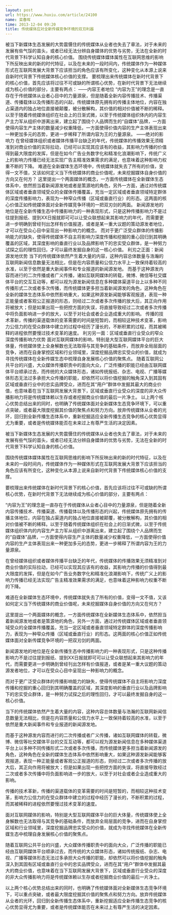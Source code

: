 ```yaml
---
layout: post
url: https://www.huxiu.com/article/24100
name: 栾春晖
time: 2013-12-04 09:20
title: 传统媒体应对全新传媒竞争环境的双刃利器
---
```

被当下新媒体生态发展的大势震慑住的传统媒体从业者也失去了章法，对于未来的发展有些气馁的苗头，或者已经无法分辨自身媒体的优势与劣势，无法在全新的时代背景下科学认知自身的核心价值。 围绕传统媒体媒体属性在互联网思维的影响下所反映出来的新的时代特征，以及在未来的一段时间内，传统媒体作为一种媒体形式在互联网发展大背景下应该担当的角色应该有所变化，这种变化从本源上说来自新时代背景下传统媒体核心价值的支撑。 要梳理出来传统媒体在新时代背景下的核心价值，首先应该将过往不可或缺的所谓核心优势，在新时代背景下无法继续成为核心价值的部分，主要有两点： ——内容王者地位 “内容为王”的理念是一直存在于传统媒体从业者心目中的力量源泉，但是随着全新内容传播技术、传播渠道、传播载体以及传播形态的兴起，传统媒体原先拥有的传播主体地位，内容在独占渠道内的独占地位直接被颠覆，被分散解构，其价值的相对价值被不断的稀释。以至于随着传统媒体组织在社会上的日渐式微，以至于传统媒体组织体内的内容生产主力军从组织中游离出来，建立起了围绕个人品牌而生的“自媒体”品牌，一方面使得内容生产主体的数量减少权重降低，一方面使得价值内容的生产主体表现出来一种更加多元的态势，更进一步稀释了所谓内容为王的力量源泉。 ——绝对的影响力 在曾经媒体组织或者媒体传播平台缺乏的年代，传统媒体的传播效果无须精准到对商业价值的实际拉动，已经可以实现其应该有的收益，其影响力传播的价值得到最大限度的发挥，但是在如今广告业务数字化和精准化浪潮影响下，传统广义上的影响力传播已经无法实现广告主精准效果需求的满足，也意味着这种影响力权重不断的下降。 难道在全新媒体生态环境中，传统媒体就失去了所有的价值，变得一文不值，又该如何定义当下传统媒体的商业价值呢，未来挖掘媒体自身价值的方向又在何方？ 这里提出一个两面媒体的概念，一方面传统媒体在全新媒体生态体系中，依然担当着新闻源发地或者是策源地的角色，另外一方面，通过对传统媒体区域或者垂直领域受众的全媒体传播覆盖，充当一定区域或者垂直领域特定群体的深度传播影响力，表现为一种窄众传播（区域或垂直行业）的形态。这两面的核心价值正如传统媒体面对全新传媒竞争环境的一把双刃剑的两面。 新闻源发地的地位是在全新传播生态中传播影响力的一种表现形式，只是这种传播影响力不是过往提到报纸、提到XX日报就即可可以让受众联想起来其影响力的年代，而需要更进一步明确到曾经刊出怎样有价值报道，或者是某一重大议题的策动源发者地位，才可以在受众心目中呈现出一种影响力的概念。 而对于更广泛受众群体的传播影响能力的缺失，使得传统媒体不自主将影响力深度传播和挖掘的重心回归到其明确覆盖的区域，其深度影响的垂直行业以及品牌影响下的忠实受众群体，是一种努力试探之后的理性回归，才可以最终发掘自身的这一核心价值。 利刃之正面：新闻源发地优势 当下的传统媒体依然产生着大量的内容，这种内容总体数量与浩瀚的互联网新闻信息数量无法相比，但是在内容质量和公信力水平上一致保持着较高的水准，以至于依然是重大新闻事件和专业报道的新闻源发地。 而基于这种源发内容而进行的二次传播或者广义传播，诸如互联网媒体的转载，微博、微信等社交媒体平台的交互互动等，都可以视为源发新闻信息在多种媒体渠道平台上以多种不同传播形式二次或者多次传播，而传统媒体更多担当着新闻源发的角色，这种角色在全新的媒体生态体系中依然影响重大，如果这种源发新闻能够客观报道，表现一种正能量或者客观公正报道的形态，则经过二次或者多次传播的放大后，其正向作用将被放大；但是如果出现一些把控方面的失误，将直接导致经过二次或者多次传播中将负面影响进一步的放大，以至于对社会或者企业造成重大的影响。 传播的技术革新，传播的渠道载体的变革需要的时间是短暂的，而相较这种技术变革，影响力公信力的在受众群体中建立的过程中经历了漫长的，不断积累的过程，而其被稀释的进程依然要慢过技术变革的速度。 利刃另一面：区域或垂直行业受众的窄众深度传播影响力优势 面对互联网媒体的影响，特别是大型互联网媒体平台的巨大体量，传统媒体使上全身解数也无法取得与其竞争的基础条件，而放弃全局层面的竞争，进而在自身掌控区域和行业领域里，深度挖掘品牌忠实受众的价值，就成为寻找传统媒体在全新传媒生态中梳理自身发展核心价值的聚焦点。 随着互联网公共平台的兴盛，大众媒体传播职责中的面向大众，广泛传播的职能已经由互联网媒体平台顺承过去，而传统的大众媒体形态，诸如传统报纸、杂志、电视、广播等媒体形态无法过多承担大众传播的职能，却依然可以将价值挖掘的触角深入到其固有区域或垂直行业中的忠实品牌受众，进而在其“用户”群体中发掘其最大的商业价值，也意味着在当下互联网发展大背景下，区域或垂直行业受众的深度的非大众传播影响力将是传统媒体赖以生存或者挖掘商业价值的最后一片净土。 以上两个核心优势总结出来的同时，也明确了传统媒体面对全新媒体生态竞争环境下，可以重点突破，或者最大限度挖掘其价值的聚焦点和努力方向。放弃传统媒体从业者的光环，回归到全新传播生态体系中，重新挖掘适应全新传播生态竞争的核心优势显得尤为重要，或者是传统媒体能否在未来过上有尊严生活的决定因素。

被当下新媒体生态发展的大势震慑住的传统媒体从业者也失去了章法，对于未来的发展有些气馁的苗头，或者已经无法分辨自身媒体的优势与劣势，无法在全新的时代背景下科学认知自身的核心价值。

围绕传统媒体媒体属性在互联网思维的影响下所反映出来的新的时代特征，以及在未来的一段时间内，传统媒体作为一种媒体形式在互联网发展大背景下应该担当的角色应该有所变化，这种变化从本源上说来自新时代背景下传统媒体核心价值的支撑。

要梳理出来传统媒体在新时代背景下的核心价值，首先应该将过往不可或缺的所谓核心优势，在新时代背景下无法继续成为核心价值的部分，主要有两点：

“内容为王”的理念是一直存在于传统媒体从业者心目中的力量源泉，但是随着全新内容传播技术、传播渠道、传播载体以及传播形态的兴起，传统媒体原先拥有的传播主体地位，内容在独占渠道内的独占地位直接被颠覆，被分散解构，其价值的相对价值被不断的稀释。以至于随着传统媒体组织在社会上的日渐式微，以至于传统媒体组织体内的内容生产主力军从组织中游离出来，建立起了围绕个人品牌而生的“自媒体”品牌，一方面使得内容生产主体的数量减少权重降低，一方面使得价值内容的生产主体表现出来一种更加多元的态势，更进一步稀释了所谓内容为王的力量源泉。

在曾经媒体组织或者媒体传播平台缺乏的年代，传统媒体的传播效果无须精准到对商业价值的实际拉动，已经可以实现其应该有的收益，其影响力传播的价值得到最大限度的发挥，但是在如今广告业务数字化和精准化浪潮影响下，传统广义上的影响力传播已经无法实现广告主精准效果需求的满足，也意味着这种影响力权重不断的下降。

难道在全新媒体生态环境中，传统媒体就失去了所有的价值，变得一文不值，又该如何定义当下传统媒体的商业价值呢，未来挖掘媒体自身价值的方向又在何方？

这里提出一个两面媒体的概念，一方面传统媒体在全新媒体生态体系中，依然担当着新闻源发地或者是策源地的角色，另外一方面，通过对传统媒体区域或者垂直领域受众的全媒体传播覆盖，充当一定区域或者垂直领域特定群体的深度传播影响力，表现为一种窄众传播（区域或垂直行业）的形态。这两面的核心价值正如传统媒体面对全新传媒竞争环境的一把双刃剑的两面。

新闻源发地的地位是在全新传播生态中传播影响力的一种表现形式，只是这种传播影响力不是过往提到报纸、提到XX日报就即可可以让受众联想起来其影响力的年代，而需要更进一步明确到曾经刊出怎样有价值报道，或者是某一重大议题的策动源发者地位，才可以在受众心目中呈现出一种影响力的概念。

而对于更广泛受众群体的传播影响能力的缺失，使得传统媒体不自主将影响力深度传播和挖掘的重心回归到其明确覆盖的区域，其深度影响的垂直行业以及品牌影响下的忠实受众群体，是一种努力试探之后的理性回归，才可以最终发掘自身的这一核心价值。

当下的传统媒体依然产生着大量的内容，这种内容总体数量与浩瀚的互联网新闻信息数量无法相比，但是在内容质量和公信力水平上一致保持着较高的水准，以至于依然是重大新闻事件和专业报道的新闻源发地。

而基于这种源发内容而进行的二次传播或者广义传播，诸如互联网媒体的转载，微博、微信等社交媒体平台的交互互动等，都可以视为源发新闻信息在多种媒体渠道平台上以多种不同传播形式二次或者多次传播，而传统媒体更多担当着新闻源发的角色，这种角色在全新的媒体生态体系中依然影响重大，如果这种源发新闻能够客观报道，表现一种正能量或者客观公正报道的形态，则经过二次或者多次传播的放大后，其正向作用将被放大；但是如果出现一些把控方面的失误，将直接导致经过二次或者多次传播中将负面影响进一步的放大，以至于对社会或者企业造成重大的影响。

传播的技术革新，传播的渠道载体的变革需要的时间是短暂的，而相较这种技术变革，影响力公信力的在受众群体中建立的过程中经历了漫长的，不断积累的过程，而其被稀释的进程依然要慢过技术变革的速度。

面对互联网媒体的影响，特别是大型互联网媒体平台的巨大体量，传统媒体使上全身解数也无法取得与其竞争的基础条件，而放弃全局层面的竞争，进而在自身掌控区域和行业领域里，深度挖掘品牌忠实受众的价值，就成为寻找传统媒体在全新传媒生态中梳理自身发展核心价值的聚焦点。

随着互联网公共平台的兴盛，大众媒体传播职责中的面向大众，广泛传播的职能已经由互联网媒体平台顺承过去，而传统的大众媒体形态，诸如传统报纸、杂志、电视、广播等媒体形态无法过多承担大众传播的职能，却依然可以将价值挖掘的触角深入到其固有区域或垂直行业中的忠实品牌受众，进而在其“用户”群体中发掘其最大的商业价值，也意味着在当下互联网发展大背景下，区域或垂直行业受众的深度的非大众传播影响力将是传统媒体赖以生存或者挖掘商业价值的最后一片净土。

以上两个核心优势总结出来的同时，也明确了传统媒体面对全新媒体生态竞争环境下，可以重点突破，或者最大限度挖掘其价值的聚焦点和努力方向。放弃传统媒体从业者的光环，回归到全新传播生态体系中，重新挖掘适应全新传播生态竞争的核心优势显得尤为重要，或者是传统媒体能否在未来过上有尊严生活的决定因素。

